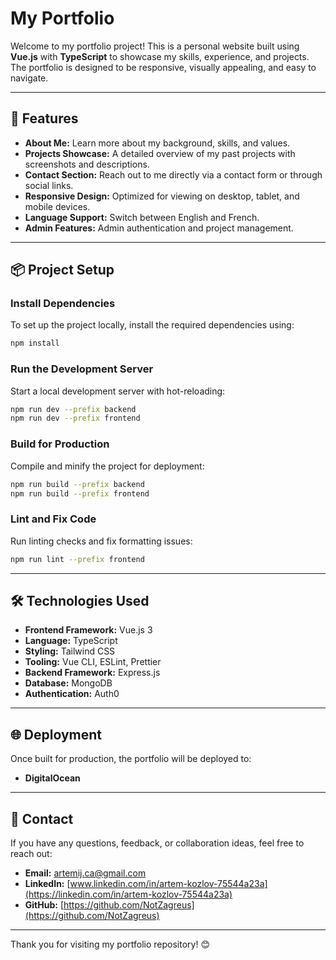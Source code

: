 # My Portfolio

Welcome to my portfolio project! This is a personal website built using **Vue.js** with **TypeScript** to showcase my skills, experience, and projects. The portfolio is designed to be responsive, visually appealing, and easy to navigate.

---

## 🚀 Features
- **About Me:** Learn more about my background, skills, and values.
- **Projects Showcase:** A detailed overview of my past projects with screenshots and descriptions.
- **Contact Section:** Reach out to me directly via a contact form or through social links.
- **Responsive Design:** Optimized for viewing on desktop, tablet, and mobile devices.
- **Language Support:** Switch between English and French.
- **Admin Features:** Admin authentication and project management.

---

## 📦 Project Setup

### Install Dependencies
To set up the project locally, install the required dependencies using:
```bash
npm install
```

### Run the Development Server
Start a local development server with hot-reloading:
```bash
npm run dev --prefix backend
npm run dev --prefix frontend
```

### Build for Production
Compile and minify the project for deployment:
```bash
npm run build --prefix backend
npm run build --prefix frontend
```

### Lint and Fix Code
Run linting checks and fix formatting issues:
```bash
npm run lint --prefix frontend
```

---

## 🛠️ Technologies Used
- **Frontend Framework:** Vue.js 3
- **Language:** TypeScript
- **Styling:** Tailwind CSS
- **Tooling:** Vue CLI, ESLint, Prettier
- **Backend Framework:** Express.js
- **Database:** MongoDB
- **Authentication:** Auth0

---

## 🌐 Deployment
Once built for production, the portfolio will be deployed to:
- **DigitalOcean**

---

## 📧 Contact
If you have any questions, feedback, or collaboration ideas, feel free to reach out:
- **Email:** [artemij.ca@gmail.com](mailto:artemij.ca@gmail.com)
- **LinkedIn:** [www.linkedin.com/in/artem-kozlov-75544a23a](https://linkedin.com/in/artem-kozlov-75544a23a)
- **GitHub:** [https://github.com/NotZagreus](https://github.com/NotZagreus)

---

Thank you for visiting my portfolio repository! 😊
